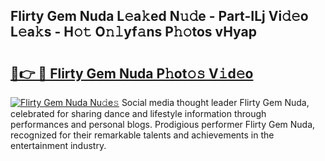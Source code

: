 ## Flirty Gem Nuda L𝚎a𝚔ed N𝚞𝚍e - Part-ILj Vi𝚍𝚎o L𝚎a𝚔s - H𝚘𝚝 O𝚗𝚕yf𝚊ns P𝚑𝚘tos vHyap

# <h2><a href="http://kfdj68.oniu.top/?m=Flirty+Gem+Nuda">🔗👉 🔴 Flirty Gem Nuda P𝚑ot𝚘𝚜 V𝚒d𝚎o</a></h2>

[![Flirty Gem Nuda Nu𝚍e𝚜](https://i.imgur.com/0qMVB7G.gif)](http://kfdj68.oniu.top/?m=Flirty+Gem+Nuda)
Social media thought leader Flirty Gem Nuda, celebrated for sharing dance and lifestyle information through performances and personal blogs. Prodigious performer Flirty Gem Nuda, recognized for their remarkable talents and achievements in the entertainment industry.  
